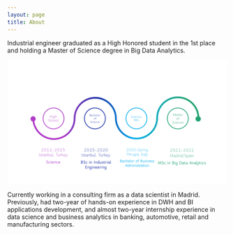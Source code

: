```yaml
---
layout: page
title: About
---
```


Industrial engineer graduated as a High Honored student in the 1st place and holding a Master of Science degree in Big Data Analytics. 

<img src="/images/edu.png?raw=true"/>

Currently working in a consulting firm as a data scientist in Madrid. Previously, had two-year of hands-on experience in DWH and BI applications development, and almost two-year internship experience in data science and business analytics in banking, automotive, retail and manufacturing sectors. 



